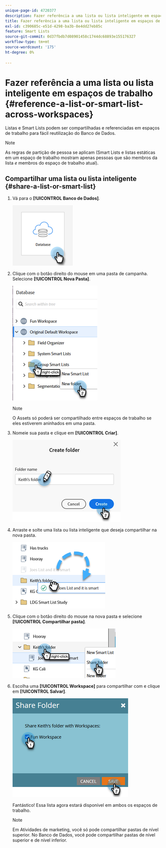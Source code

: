 ```yaml
---
unique-page-id: 4720377
description: Fazer referência a uma lista ou lista inteligente em espaços de trabalho - Documentação do Marketo - Documentação do produto
title: Fazer referência a uma lista ou lista inteligente em espaços de trabalho
exl-id: c390685c-e51d-4298-ba3b-8e4dd27eb85c
feature: Smart Lists
source-git-commit: 0d37fbdb7d08901458c1744dc68893e155176327
workflow-type: tm+mt
source-wordcount: '175'
ht-degree: 0%

---
```


# Fazer referência a uma lista ou lista inteligente em espaços de trabalho {#reference-a-list-or-smart-list-across-workspaces}

Listas e Smart Lists podem ser compartilhadas e referenciadas em espaços de trabalho para fácil reutilização do Banco de Dados.

>[!NOTE]
>
>As regras de partição de pessoa se aplicam (Smart Lists e listas estáticas em um espaço de trabalho mostram apenas pessoas que são membros da lista _e_ membros do espaço de trabalho atual).

## Compartilhar uma lista ou lista inteligente {#share-a-list-or-smart-list}

1. Vá para o **[!UICONTROL Banco de Dados]**.

   ![](assets/reference-a-list-or-smart-list-across-workspaces-1.png)

1. Clique com o botão direito do mouse em uma pasta de campanha. Selecione **[!UICONTROL Nova Pasta]**.

   ![](assets/reference-a-list-or-smart-list-across-workspaces-2.png)

   >[!NOTE]
   >
   >O Assets só poderá ser compartilhado entre espaços de trabalho se eles estiverem aninhados em uma pasta.

1. Nomeie sua pasta e clique em **[!UICONTROL Criar]**.

   ![](assets/reference-a-list-or-smart-list-across-workspaces-3.png)

1. Arraste e solte uma lista ou lista inteligente que deseja compartilhar na nova pasta.

   ![](assets/reference-a-list-or-smart-list-across-workspaces-4.png)

1. Clique com o botão direito do mouse na nova pasta e selecione **[!UICONTROL Compartilhar pasta]**.

   ![](assets/reference-a-list-or-smart-list-across-workspaces-5.png)

1. Escolha uma **[!UICONTROL Workspace]** para compartilhar com e clique em **[!UICONTROL Salvar]**.

   ![](assets/reference-a-list-or-smart-list-across-workspaces-6.png)

   Fantástico! Essa lista agora estará disponível em ambos os espaços de trabalho.

   >[!NOTE]
   >
   >Em Atividades de marketing, você só pode compartilhar pastas de nível superior. No Banco de Dados, você pode compartilhar pastas de nível superior e de nível inferior.
